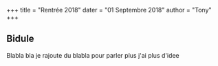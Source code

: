 +++
title = "Rentrée 2018"
dater = "01 Septembre 2018"
author = "Tony"
+++

## Bidule

Blabla bla
je rajoute du blabla pour parler plus
j'ai plus d'idee

